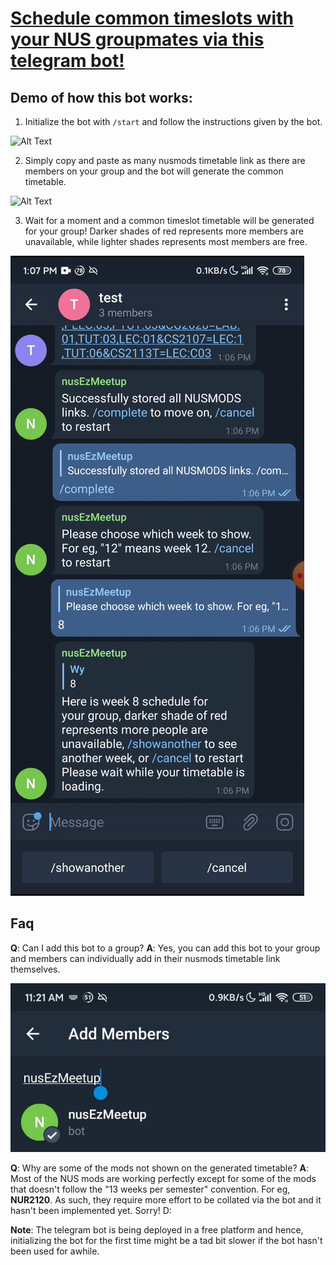 # [Schedule common timeslots with your NUS groupmates via this telegram bot!](http://t.me/nusmeet_bot)

## Demo of how this bot works:

1. Initialize the bot with `/start` and follow the instructions given by the bot.

![Alt Text](https://github.com/MeLoveCarbs/NUSMODS-group-scheduler/blob/master/readme%20misc/gif1.gif)

2. Simply copy and paste as many nusmods timetable link as there are members on your group and the bot will generate the common timetable.

![Alt Text](https://github.com/MeLoveCarbs/NUSMODS-group-scheduler/blob/master/readme%20misc/gif2.gif)

3. Wait for a moment and a common timeslot timetable will be generated for your group! Darker shades of red represents more members are unavailable, while lighter shades represents most members are free.

![Alt Text](https://github.com/MeLoveCarbs/NUSMODS-group-scheduler/blob/master/readme%20misc/gif3.gif)

## Faq

**Q**: Can I add this bot to a group?
**A**: Yes, you can add this bot to your group and members can individually add in their nusmods timetable link themselves.

![Alt Text](https://github.com/MeLoveCarbs/NUSMODS-group-scheduler/blob/master/readme%20misc/botGroupAdd.jpeg)

**Q**: Why are some of the mods not shown on the generated timetable?
**A**: Most of the NUS mods are working perfectly except for some of the mods that doesn't follow the "13 weeks per semester" convention. For eg, **NUR2120**. As such, they require more effort to be collated via the bot and it hasn't been implemented yet. Sorry! D:

**Note**: The telegram bot is being deployed in a free platform and hence, initializing the bot for the first time might be a tad bit slower if the bot hasn't been used for awhile.

